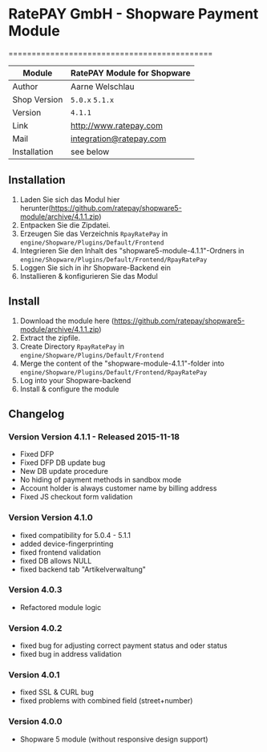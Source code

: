 # RatePAY GmbH - Shopware Payment Module
============================================

|Module | RatePAY Module for Shopware
|------|----------
|Author | Aarne Welschlau
|Shop Version | `5.0.x` `5.1.x`
|Version | `4.1.1`
|Link | http://www.ratepay.com
|Mail | integration@ratepay.com
|Installation | see below

## Installation
1. Laden Sie sich das Modul hier herunter(https://github.com/ratepay/shopware5-module/archive/4.1.1.zip)
2. Entpacken Sie die Zipdatei.
3. Erzeugen Sie das Verzeichnis `RpayRatePay` in `engine/Shopware/Plugins/Default/Frontend`
4. Integrieren Sie den Inhalt des "shopware5-module-4.1.1"-Ordners in `engine/Shopware/Plugins/Default/Frontend/RpayRatePay`
5. Loggen Sie sich in ihr Shopware-Backend ein
6. Installieren & konfigurieren Sie das Modul

## Install
1. Download the module here (https://github.com/ratepay/shopware5-module/archive/4.1.1.zip)
2. Extract the zipfile.
3. Create Directory `RpayRatePay` in `engine/Shopware/Plugins/Default/Frontend`
4. Merge the content of the "shopware-module-4.1.1"-folder into `engine/Shopware/Plugins/Default/Frontend/RpayRatePay`
5. Log into your Shopware-backend
6. Install & configure the module

## Changelog

### Version Version 4.1.1 - Released 2015-11-18
* Fixed DFP
* Fixed DFP DB update bug
* New DB update procedure
* No hiding of payment methods in sandbox mode
* Account holder is always customer name by billing address
* Fixed JS checkout form validation

### Version Version 4.1.0
* fixed compatibility for 5.0.4 - 5.1.1
* added device-fingerprinting
* fixed frontend validation
* fixed DB allows NULL
* fixed backend tab "Artikelverwaltung"

### Version 4.0.3
* Refactored module logic

### Version 4.0.2
* fixed bug for adjusting correct payment status and oder status
* fixed bug in address validation

### Version 4.0.1
* fixed SSL & CURL bug
* fixed problems with combined field (street+number)

### Version 4.0.0
* Shopware 5 module (without responsive design support)
